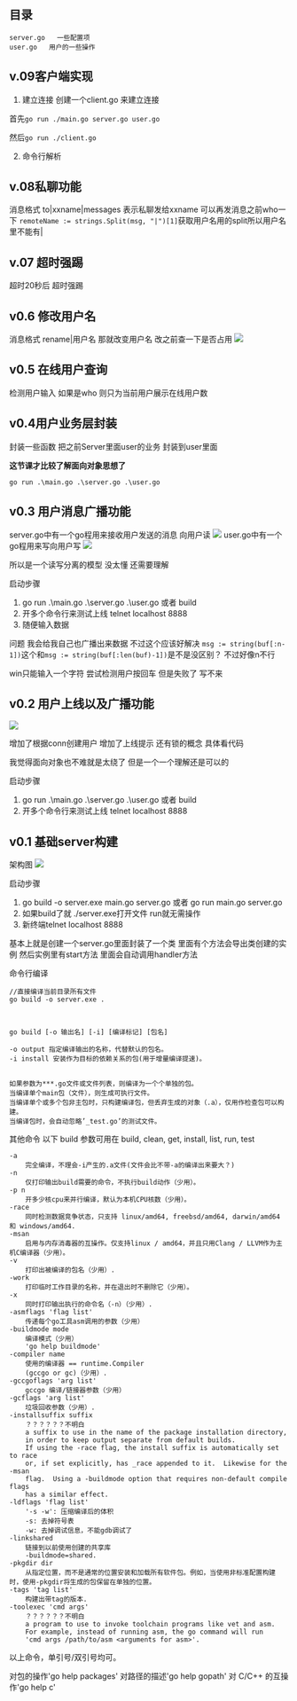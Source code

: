 ## 目录
```
server.go   一些配置项
user.go   用户的一些操作
```


## v.09客户端实现

1. 建立连接
  创建一个client.go 来建立连接

  首先```go run ./main.go server.go user.go```

  然后```go run ./client.go```

2. 命令行解析


## v.08私聊功能
消息格式 to|xxname|messages
表示私聊发给xxname
可以再发消息之前who一下
```remoteName := strings.Split(msg, "|")[1]```获取用户名用的split所以用户名里不能有|


## v.07 超时强踢
超时20秒后 超时强踢


## v0.6 修改用户名
消息格式 rename|用户名
那就改变用户名
改之前查一下是否占用
![](https://cdn.jsdelivr.net/gh/Loveyless/img-clouding/img/20220805033717.png)



## v0.5 在线用户查询
检测用户输入 如果是who 则只为当前用户展示在线用户数




## v0.4用户业务层封装
封装一些函数
把之前Server里面user的业务 封装到user里面

**这节课才比较了解面向对象思想了**

```go run .\main.go .\server.go .\user.go```




## v0.3 用户消息广播功能
server.go中有一个go程用来接收用户发送的消息 向用户读
![](https://cdn.jsdelivr.net/gh/Loveyless/img-clouding/img/20220802033312.png)
user.go中有一个go程用来写向用户写
![](https://cdn.jsdelivr.net/gh/Loveyless/img-clouding/img/20220802033540.png)

所以是一个读写分离的模型 没太懂 还需要理解


启动步骤
1. go run .\main.go .\server.go .\user.go 或者 build
2. 开多个命令行来测试上线 telnet localhost 8888
3. 随便输入数据

问题 我会给我自己也广播出来数据 不过这个应该好解决
```msg := string(buf[:n-1])```这个和```msg := string(buf[:len(buf)-1])```是不是没区别？
不过好像n不行

win只能输入一个字符 尝试检测用户按回车 但是失败了 写不来


## v0.2 用户上线以及广播功能
![](https://cdn.jsdelivr.net/gh/Loveyless/img-clouding/img/20220802014908.png)

增加了根据conn创建用户
增加了上线提示
还有锁的概念
具体看代码

我觉得面向对象也不难就是太绕了 但是一个一个理解还是可以的

启动步骤
1. go run .\main.go .\server.go .\user.go 或者 build
2. 开多个命令行来测试上线 telnet localhost 8888


## v0.1 基础server构建
架构图
![](https://cdn.jsdelivr.net/gh/Loveyless/img-clouding/img/20220805025842.png)

启动步骤
1. go build -o server.exe main.go server.go 或者 go run main.go server.go
2. 如果build了就 ./server.exe打开文件 run就无需操作
3. 新终端telnet localhost 8888

基本上就是创建一个server.go里面封装了一个类
里面有个方法会导出类创建的实例 然后实例里有start方法 里面会自动调用handler方法



命令行编译
```
//直接编译当前目录所有文件
go build -o server.exe .



go build [-o 输出名] [-i] [编译标记] [包名]

-o output 指定编译输出的名称，代替默认的包名。
-i install 安装作为目标的依赖关系的包(用于增量编译提速)。


如果参数为***.go文件或文件列表，则编译为一个个单独的包。
当编译单个main包（文件），则生成可执行文件。
当编译单个或多个包非主包时，只构建编译包，但丢弃生成的对象（.a），仅用作检查包可以构建。
当编译包时，会自动忽略’_test.go’的测试文件。
```
其他命令
以下 build 参数可用在 build, clean, get, install, list, run, test
```
-a
    完全编译，不理会-i产生的.a文件(文件会比不带-a的编译出来要大？)
-n
    仅打印输出build需要的命令，不执行build动作（少用）。
-p n
    开多少核cpu来并行编译，默认为本机CPU核数（少用）。
-race
    同时检测数据竞争状态，只支持 linux/amd64, freebsd/amd64, darwin/amd64 和 windows/amd64.
-msan
    启用与内存消毒器的互操作。仅支持linux / amd64，并且只用Clang / LLVM作为主机C编译器（少用）。
-v
    打印出被编译的包名（少用）.
-work
    打印临时工作目录的名称，并在退出时不删除它（少用）。
-x
    同时打印输出执行的命令名（-n）（少用）.
-asmflags 'flag list'
    传递每个go工具asm调用的参数（少用）
-buildmode mode
    编译模式（少用）
    'go help buildmode'
-compiler name
    使用的编译器 == runtime.Compiler
    (gccgo or gc)（少用）.
-gccgoflags 'arg list'
    gccgo 编译/链接器参数（少用）
-gcflags 'arg list'
    垃圾回收参数（少用）.
-installsuffix suffix
    ？？？？？？不明白
    a suffix to use in the name of the package installation directory,
    in order to keep output separate from default builds.
    If using the -race flag, the install suffix is automatically set to race
    or, if set explicitly, has _race appended to it.  Likewise for the -msan
    flag.  Using a -buildmode option that requires non-default compile flags
    has a similar effect.
-ldflags 'flag list'
    '-s -w': 压缩编译后的体积
    -s: 去掉符号表
    -w: 去掉调试信息，不能gdb调试了
-linkshared
    链接到以前使用创建的共享库
    -buildmode=shared.
-pkgdir dir
    从指定位置，而不是通常的位置安装和加载所有软件包。例如，当使用非标准配置构建时，使用-pkgdir将生成的包保留在单独的位置。
-tags 'tag list'
    构建出带tag的版本.
-toolexec 'cmd args'
    ？？？？？？不明白
    a program to use to invoke toolchain programs like vet and asm.
    For example, instead of running asm, the go command will run
    'cmd args /path/to/asm <arguments for asm>'.
```
以上命令，单引号/双引号均可。

对包的操作'go help packages'
对路径的描述'go help gopath'
对 C/C++ 的互操作'go help c'
